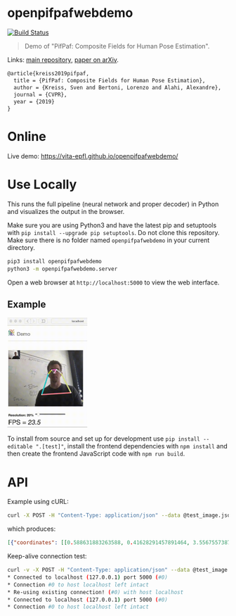 # openpifpafwebdemo

[![Build Status](https://travis-ci.org/vita-epfl/openpifpafwebdemo.svg?branch=master)](https://travis-ci.org/vita-epfl/openpifpafwebdemo)

> Demo of "PifPaf: Composite Fields for Human Pose Estimation".

Links: [main repository](https://github.com/vita-epfl/openpifpaf), [paper on arXiv](https://arxiv.org/abs/1903.06593).

```
@article{kreiss2019pifpaf,
  title = {PifPaf: Composite Fields for Human Pose Estimation},
  author = {Kreiss, Sven and Bertoni, Lorenzo and Alahi, Alexandre},
  journal = {CVPR},
  year = {2019}
}
```

# Online

Live demo: https://vita-epfl.github.io/openpifpafwebdemo/


# Use Locally

This runs the full pipeline (neural network and proper decoder) in Python
and visualizes the output in the browser.

Make sure you are using Python3 and have the latest pip and setuptools with `pip install --upgrade pip setuptools`. Do not clone this repository. Make sure there is no folder named `openpifpafwebdemo` in your current directory.

```sh
pip3 install openpifpafwebdemo
python3 -m openpifpafwebdemo.server
```

Open a web browser at `http://localhost:5000` to view the web interface.

## Example

<img src="docs/wave3.gif" height=250 alt="example image" />

To install from source and set up for development use
`pip install --editable ".[test]"`, install the frontend dependencies with
`npm install` and then create the frontend JavaScript code with `npm run build`.


# API

Example using cURL:

```sh
curl -X POST -H "Content-Type: application/json" --data @test_image.json http://localhost:5000/process
```

which produces:

```json
[{"coordinates": [[0.588631883263588, 0.41628291457891464, 3.5567557387194797], [0.621234196703881, 0.36160339042544365, 3.524825929280572], [0.546875, 0.375, 3.744302039019678], [0.6724068783223629, 0.44710323959589005, 3.459401266884038], [0.494683139026165, 0.4611567258834839, 3.5954212359489217], [0.78733691573143, 0.8311769068241119, 2.1321910543190827], [0.3859005756676197, 0.8252473473548889, 2.158424186304439], [0.0, 0.0, 0.0], [0.0, 0.0, 0.0], [0.0, 0.0, 0.0], [0.0, 0.0, 0.0], [0.0, 0.0, 0.0], [0.0, 0.0, 0.0], [0.0, 0.0, 0.0], [0.0, 0.0, 0.0], [0.0, 0.0, 0.0], [0.0, 0.0, 0.0]], "score": 0.26909651332876167}]
```

Keep-alive connection test:

```sh
curl -v -X POST -H "Content-Type: application/json" --data @test_image.json http://localhost:5000/process --next -X POST -H "Content-Type: application/json" --data @test_image.json http://localhost:5000/process 2>&1 | grep '#0'
* Connected to localhost (127.0.0.1) port 5000 (#0)
* Connection #0 to host localhost left intact
* Re-using existing connection! (#0) with host localhost
* Connected to localhost (127.0.0.1) port 5000 (#0)
* Connection #0 to host localhost left intact
```
